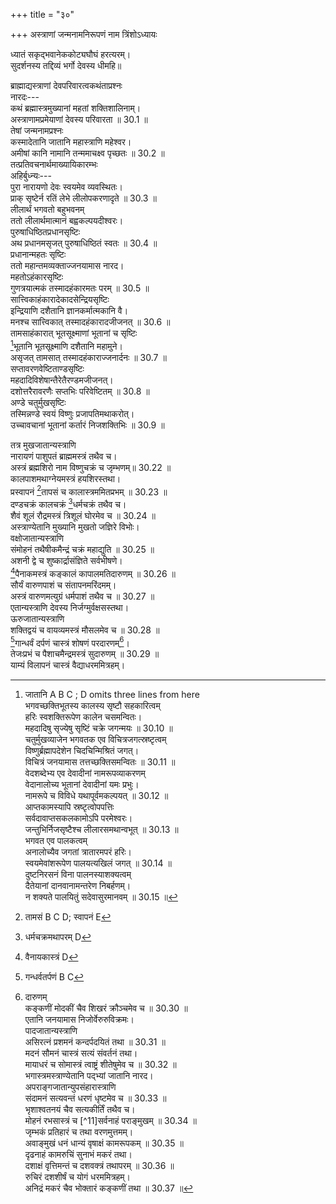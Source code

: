 +++
title = "३०"

+++
अस्त्राणां जन्मनामनिरूपणं नाम त्रिंशोऽध्यायः  
  
ध्यातं सकृद्भवानेककोट्यघौघं हरत्यरम्।  
सुदर्शनस्य तद्दिव्यं भर्गो देवस्य धीमहि॥  
  
ब्राह्माद्यस्त्राणां देवपरिवारत्वकथंताप्रश्नः  
नारदः---  
कथं ब्रह्मास्त्रमुख्यानां महतां शक्तिशालिनाम्।  
अस्त्राणामप्रमेयाणां देवस्य परिवारता ॥ 30.1 ॥  
तेषां जन्मनामप्रश्नः  
कस्मादेतानि जातानि महास्त्राणि महेश्वर।  
अमीषां कानि नामानि तन्ममाचक्ष्व पृच्छतः ॥ 30.2 ॥  
तत्प्रतिवचनार्थमाख्यायिकारम्भः  
अहिर्बुध्न्यः---  
पुरा नारायणो देवः स्वयमेव व्यवस्थितः।  
प्राक् सृष्टेर्न रतिं लेभे लीलोपकरणादृते ॥ 30.3 ॥  
लीलार्थं भगवतो बहुभवनम्  
ततो लीलार्थमात्मानं बह्वकल्पयदीश्वरः।  
पुरुषाधिष्ठितप्रधानसृष्टिः  
अथ प्रधानमसृजत् पुरुषाधिष्ठितं स्वतः ॥ 30.4 ॥  
प्रधानान्महतः सृष्टिः  
ततो महान्तमव्यक्ताज्जनयामास नारद।  
महतोऽहंकारसृष्टिः  
गुणत्रयात्मकं तस्मादहंकारमतः परम् ॥ 30.5 ॥  
सात्त्विकाहंकारादेकादसेन्द्रियसृष्टिः  
इन्द्रियाणि दशैतानि ज्ञानकर्मात्मकानि वै।  
मनश्च सात्त्विकात् तस्मादहंकारादजीजनत् ॥ 30.6 ॥  
तामसाहंकारात् भूतसूक्ष्माणां भूतानां च सृष्टिः  
[^1]भूतानि भूतसूक्ष्माणि दशैतानि महामुने।  
असृजत् तामसात् तस्मादहंकाराज्जनार्दनः ॥ 30.7 ॥  
सप्तावरणवेष्टिताण्डसृष्टिः  
महदादिविशेषान्तैरेतैरण्डमजीजनत्।  
दशोत्तरैरावरणैः सप्तभिः परिवेष्टितम् ॥ 30.8 ॥  
अण्डे चतुर्मुखसृष्टिः  
तस्मिन्नण्डे स्वयं विष्णुः प्रजापतिमथाकरोत्।  
उच्चावचानां भूतानां कर्तारं निजशक्तिभिः ॥ 30.9 ॥  

[^1]: जातानि A B C ; D omits three lines from here  
भगवच्छक्तिभूतस्य कालस्य सृष्टौ सहकारित्वम्  
हरिः स्वशक्तिरूपेण कालेन चसमन्वितः।  
महदादिषु सृज्येषु सृष्टिं चक्रे जगन्मयः ॥ 30.10 ॥  
चतुर्मुखव्याजेन भगवतक एव विचित्रजगत्स्रष्टृत्वम्  
विष्णुर्ब्रह्मापदेशेन चिदचिन्मिश्रितं जगत्।  
विचित्रं जनयामास तत्तच्छक्तिसमन्वितः ॥ 30.11 ॥  
वेदशब्देभ्य एव देवादीनां नामरूपव्याकरणम्  
वेदानालोच्य भूतानां देवादीनां यमः प्रभुः।  
नामरूपे च विविधे यथापूर्वमकल्पयत् ॥ 30.12 ॥  
आप्तकामस्यापि स्रष्टृत्वोपपत्तिः  
[^2]सर्वदावाप्तसकलकामोऽपि परमेश्वरः।  
जन्तुभिर्निजसृष्टैश्च लीलारसमथान्वभूत् ॥ 30.13 ॥  
भगवत एव पालकत्वम्  
अनालोच्यैव जगतां त्रातारमपरं हरिः।  
स्वयमेवांशरूपेण पालयत्यखिलं जगत् ॥ 30.14 ॥  
दुष्टनिरसनं विना पालनस्याशक्यत्वम्  
दैतेयानां दानवानामन्तरेण निबर्हणम्।  
न शक्यते पालयितुं सदेवासुरमानवम् ॥ 30.15 ॥  

[^2]: सर्वदावाप्तकामोऽपि भगवान् परमेश्वरः D  
दुष्टनिबर्हणाय भगवत एव चक्रात्मनावस्थानम्  
अतश्च भगवान् विष्णुश्चक्ररूपी व्यवस्थितः।  
हन्यन्ते तेन चक्रेण विश्वे दैतेयदानवाः ॥ 30.16 ॥  
देवादीनां सुदर्शनधारणासामर्थ्यम्  
देवादीनां सुराणां च विशेषाच्च महीक्षिताम्।  
न शक्यते धारयितुं सुदर्शनमनुत्तमम् ॥ 30.17 ॥  
शस्त्रास्त्ररूपेण तस्य विभागः  
अतस्तेषां विभक्तानि विविधानि बहूनि च।  
अस्त्राणि शस्त्रजातानि शत्रुनाशाय नारद ॥ 30.18 ॥  
भगवदात्मकात् सुदर्शनादस्त्राणामुत्पत्तिः  
अस्त्राणि तानि निर्जग्मुर्विष्णुरूपत् सुदर्शनात्।  
अमोघानि ततोऽस्त्राणि भीषणानि महान्ति च ॥ 30.19 ॥  
प्रजाः स्रष्टुं मनश्चक्रे चक्ररूपी जगत्पतिः।  
स्रष्टुमस्त्राणि सर्वाणि स्वस्माद्रूपान्महामुने ॥ 30.20 ॥  
तस्माद्देवो भीममापद्य चोग्रं  
रूपं पिङ्गं पिङ्गलावृत्तनेत्रम्।  
दंष्ट्रानिर्यत्पावकप्लुष्टकाष्ठं  
भीमं केशैः पिङ्गलैर्विद्युदाभैः ॥ 30.21 ॥  
  
तत्र मुखजातान्यस्त्राणि  
नारायणं पाशुपतं ब्राह्ममस्त्रं तथैव च।  
अस्त्रं ब्रह्मशिरो नाम विष्णुचक्रं च जृम्भणम्॥ 30.22 ॥  
कालपाशमथाग्नेयमस्त्रं हयशिरस्तथा।  
प्रस्वापनं [^3]तापसं च कालास्त्रममितप्रभम् ॥ 30.23 ॥  
दण्डचक्रं कालचक्रं [^4]धर्मचक्रं तथैव च।  
शैवं शूलं रौद्रमस्त्रं त्रिशूलं घोरमेव च ॥ 30.24 ॥  
अस्त्राण्येतानि मुख्यानि मुखतो जज्ञिरे विभोः।  
वक्षोजातान्यस्त्राणि  
संमोहनं तथैषीकमैन्द्रं चक्रं महाद्युति ॥ 30.25 ॥  
अशनी द्वे च शुष्कार्द्रासंज्ञिते सर्वभीषणे।  
[^5]पैनाकमस्त्रं कङ्कालं कापालमतिदारुणम् ॥ 30.26 ॥  
सौर्यं वारुणपाशं च संतापनमरिंदमम्।  
अस्त्रं वारुणमत्युग्रं धर्मपाशं तथैव च ॥ 30.27 ॥  
एतान्यस्त्राणि देवस्य निर्जग्मुर्वक्षसस्तथा।  
ऊरुजातान्यस्त्राणि  
शक्तिद्वयं च वायव्यमस्त्रं मौसलमेव च ॥ 30.28 ॥  
[^6]गान्धर्वं दर्पणं चास्त्रं शोषणं परदारणम्[^7]।  
तेजःप्रभं च पैशाचमैन्द्रमस्त्रं सुदारुणम् ॥ 30.29 ॥  
याम्यं विलापनं चास्त्रं वैद्याधरममित्रहम्।  

[^3]: तामसं B C D; स्वापनं E  

[^4]: धर्मचक्रमथापरम् D  

[^5]: वैनायकास्त्रं D  

[^6]: गन्धर्वतर्पणं B C  

[^7]: दारुणम्  
कङ्कणीं मोदकीं चैव शिखरं क्रौञ्चमेव च ॥ 30.30 ॥  
एतानि जनयामास निजोर्वेरुरुविक्रमः।  
पादजातान्यस्त्राणि  
असिरत्नं प्रशमनं कन्दर्पदयितं तथा ॥ 30.31 ॥  
मदनं सौमनं चास्त्रं सत्यं संवर्तनं तथा।  
मायाधरं च सोमास्त्रं त्वाष्ट्रं शीतेषुमेव च ॥ 30.32 ॥  
भगास्त्रमस्त्राण्येतानि पद्भ्यां जातानि नारद।  
अपराङ्गजातान्युपसंहारास्त्राणि  
[^8]संदामनं सत्यवन्तं [^9]धरणं धृष्टमेव च ॥ 30.33 ॥  
भृशाश्वतनयं चैव सत्यकीर्तिं तथैव च।  
मोहनं [^10]रभसास्त्रं च [^11]सर्वनाहं पराङ्मुखम् ॥ 30.34 ॥  
जृम्भकं प्रतिहारं च तथा वरणमुत्तमम्।  
अवाङ्मुखं धनं धान्यं वृषाक्षं कामरूपकम् ॥ 30.35 ॥  
दृढनाहं कामरुचिं सुनाभं मकरं तथा।  
दशाक्षं वृत्तिमन्तं च दशवक्त्रं तथापरम् ॥ 30.36 ॥  
रुचिरं दशशीर्षं च योगं धरममित्रहम्[^12]।  
[^13]अनिद्रं मकरं चैव [^14]भोक्तारं कङ्कणीं तथा ॥ 30.37 ॥  

[^8]: सदमानं A B; सदामनं D  

[^9]: धारणं B C E; वरणं D  

[^10]: भासमस्त्रं च D  
[^11]सर्वनाभं D सर्वनागं B C  

[^12]: अमित्रजम् D  

[^13]: अनित्यं D  

[^14]: भेत्तारं D  
शतोदरं सौमनसं पद्मनाभं तथैव च।  
महानाभं प्रमथनं ज्यौतिषं [^15]क्रथनं तथा ॥ 30.38 ॥  
त्रैराशिं सार्चिमालिं च [^16]विमलां धृतिकां तथा।  
[^17]सृष्टिं तथा [^18]विषामास्त्रं [^19]सुध्याताहं तथैव च ॥ 30.39 ॥  
विधूतं कृशनं चैव लक्षाक्षं कर्शनं तथा।  
उपसंहाररूपाणि सर्वाण्यस्त्राण्यमूनि वै।  
जनयामास देवोऽसौ स्वापराङ्गात् परंतपः ॥ 30.40 ॥  
अध्यायार्थनिगमनम्  
एवमुक्तानि नामानि जन्मान्यापि च नारद।  
अस्त्राणामपि माहात्म्यं यन्त्रस्यास्य समासतः ॥ 30.41 ॥  
इति श्रीपाञ्चरात्रे तन्त्ररहस्ये अहिर्बुध्न्यसंहितायाम् अस्त्राणां जन्मनामनिरूपणं नाम त्रिंशोऽध्यायः  
आदितः श्लोकाः 1825  
  

[^15]: शमकं D  

[^16]: विमलावृत्तिकां D  

[^17]: D omits two lines from here  

[^18]: सुषामास्त्रं E.  

[^19]:  संध्याताहं B C.